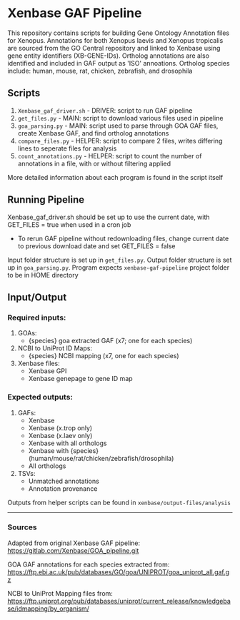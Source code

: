 # Xenbase GAF Pipeline
This repository contains scripts for building Gene Ontology Annotation files for Xenopus. Annotations for both Xenopus laevis and Xenopus tropicalis are sourced from the GO Central repository and linked to Xenbase using gene entity identifiers (XB-GENE-IDs). Ortholog annotations are also identified and included in GAF output as 'ISO' annoations. Ortholog species include: human, mouse, rat, chicken, zebrafish, and drosophila

## Scripts
1. `Xenbase_gaf_driver.sh`    - DRIVER: script to run GAF pipeline
2. `get_files.py`             - MAIN: script to download various files used in pipeline
3. `goa_parsing.py`           - MAIN: script used to parse through GOA GAF files, create Xenbase GAF, and find ortholog annotations
4. `compare_files.py`         - HELPER: script to compare 2 files, writes differing lines to seperate files for analysis
5. `count_annotations.py`     - HELPER: script to count the number of annotations in a file, with or without filtering applied

More detailed information about each program is found in the script itself

## Running Pipeline
Xenbase_gaf_driver.sh should be set up to use the current date, with GET_FILES = true when used in a cron job  
- To rerun GAF pipeline without redownloading files, change current date to previous download date and set GET_FILES = false  

Input folder structure is set up in `get_files.py`. Output folder structure is set up in `goa_parsing.py`. Program expects `xenbase-gaf-pipeline` project folder to be in HOME directory

## Input/Output

### Required inputs:
1. GOAs:
    - {species} goa extracted GAF (x7; one for each species)
2. NCBI to UniProt ID Maps:
    - {species} NCBI mapping (x7, one for each species)
3. Xenbase files:
    - Xenbase GPI
    - Xenbase genepage to gene ID map

### Expected outputs:
1. GAFs:
    - Xenbase
    - Xenbase (x.trop only)
    - Xenbase (x.laev only)
    - Xenbase with all orthologs
    - Xenbase with {species} (human/mouse/rat/chicken/zebrafish/drosophila)
    - All orthologs
2. TSVs:
    - Unmatched annotations
    - Annotation provenance

Outputs from helper scripts can be found in `xenbase/output-files/analysis`

---
### Sources

Adapted from original Xenbase GAF pipeline:
https://gitlab.com/Xenbase/GOA_pipeline.git

GOA GAF annotations for each species extracted from:
https://ftp.ebi.ac.uk/pub/databases/GO/goa/UNIPROT/goa_uniprot_all.gaf.gz

NCBI to UniProt Mapping files from:
https://ftp.uniprot.org/pub/databases/uniprot/current_release/knowledgebase/idmapping/by_organism/